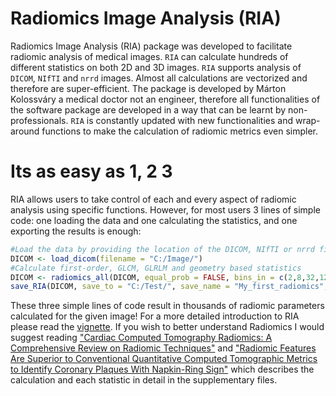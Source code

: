 <!-- README.md is generated from README.Rmd. Please edit that file -->
Radiomics Image Analysis (RIA)
==============================

Radiomics Image Analysis (RIA) package was developed to facilitate radiomic analysis of medical images. `RIA` can calculate hundreds of different statistics on both 2D and 3D images. `RIA` supports analysis of `DICOM`, `NIfTI` and `nrrd` images. Almost all calculations are vectorized and therefore are super-efficient. The package is developed by Márton Kolossváry a medical doctor not an engineer, therefore all functionalities of the software package are developed in a way that can be learnt by non-professionals. `RIA` is constantly updated with new functionalities and wrap-around functions to make the calculation of radiomic metrics even simpler.

Its as easy as 1, 2 3
=====================

RIA allows users to take control of each and every aspect of radiomic analysis using specific functions. However, for most users 3 lines of simple code: one loading the data and one calculating the statistics, and one exporting the results is enough:

``` r
#Load the data by providing the location of the DICOM, NIfTI or nrrd file(s)
DICOM <- load_dicom(filename = "C:/Image/")
#Calculate first-order, GLCM, GLRLM and geometry based statistics
DICOM <- radiomics_all(DICOM, equal_prob = FALSE, bins_in = c(2,8,32,128), distance = c(1:3), fo_discretized = FALSE, geometry_discretized = TRUE)
save_RIA(DICOM, save_to = "C:/Test/", save_name = "My_first_radiomics", group_name = "Case")
```

These three simple lines of code result in thousands of radiomic parameters calculated for the given image! For a more detailed introduction to RIA please read the [vignette](https://CRAN.R-project.org/package=RIA/vignettes/RIA.html). If you wish to better understand Radiomics I would suggest reading ["Cardiac Computed Tomography Radiomics: A Comprehensive Review on Radiomic Techniques"](https://www.ncbi.nlm.nih.gov/pubmed/28346329) and ["Radiomic Features Are Superior to Conventional Quantitative Computed Tomographic Metrics to Identify Coronary Plaques With Napkin-Ring Sign"](https://www.ncbi.nlm.nih.gov/pubmed/29233836) which describes the calculation and each statistic in detail in the supplementary files.
